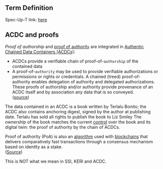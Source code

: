 ## Term Definition

Spec-Up-T link: <a href='https://weboftrust.github.io/WOT-terms/docs/glossary/proof-of-authority'>here</a>

## ACDC and proofs

_Proof of authorship_ and [proof of authority](proof-of-authority) are integrated in [Authentic Chained Data Containers (ACDCs)](authentic-chained-data-container):
- ACDCs provide a verifiable chain of proof-of-`authorship` of the contained data
- A proof-of-`authority` may be used to provide verifiable authorizations or permissions or rights or credentials. A chained (treed) proof-of-authority enables delegation of authority and delegated authorizations.
These proofs of authorship and/or authority provide provenance of an ACDC itself and by association any data that is so conveyed.  
([source](https://github.com/trustoverip/tswg-acdc-specification/blob/main/draft-ssmith-acdc.md#introduction))


The data contained in an ACDC is a book written by Terlalu Bonito; the ACDC also contains anchoring digest, signed by the author at publishing date. Terlalu has sold all rights to publish the book to Liz Smiley The ownership of the book matches the current [control](controller) over the book and its digital twin: the proof of authority by the chain of ACDCs.


Proof of authority (PoA) is also an [algorithm](https://en.wikipedia.org/wiki/Algorithm) used with [blockchains](https://en.wikipedia.org/wiki/Blockchain) that delivers comparatively fast transactions through a consensus mechanism based on identity as a stake.  
([Source](https://en.wikipedia.org/wiki/Proof_of_authority))

This is NOT what we mean in SSI, KERI and ACDC.